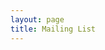 ```yaml
---
layout: page
title: Mailing List
---
```


<html lang="en">
<head>
    <meta charset="UTF-8">
    <meta name="viewport" content="width=device-width, initial-scale=1.0">
    <style>
        body {
            font-family: Arial, sans-serif;
        }

        .listmonk-form {
            max-width: 400px;
        }

        h3 {
            font-size: 24px;
            color: #333;
        }

        p {
            margin-bottom: 10px;
        }

        input[type="email"],
        input[type="text"] {
            width: 100%;
            padding: 10px;
            box-sizing: border-box;
            font-size: 16px;
        }

        input[type="checkbox"] {
            margin-right: 5px;
        }

        input[type="submit"] {
            background-color: #4CAF50;
            color: white;
            padding: 12px 20px;
            font-size: 18px;
            border: none;
            border-radius: 4px;
            cursor: pointer;
            width: 100%; /* Make the button full-width */
        }

        input[type="submit"]:hover {
            background-color: #45a049;
        }
    </style>
</head>
<body>

<form method="post" action="https://sousastep.pikapod.net/subscription/form" class="listmonk-form">
    <div>
        <h3>Subscribe</h3>
        <input type="hidden" name="nonce" />
        <p><input type="email" name="email" required placeholder="E-mail" /></p>
        <p><input type="text" name="name" placeholder="Name (optional)" /></p>
        <p>
            <input id="94875" type="checkbox" name="l" checked value="94875614-88f9-49e2-8f9a-78e5e6e1aac3" />
            <label for="94875">Stay informed about new releases.</label>
        </p>
        <p><input type="submit" value="Subscribe" /></p>
    </div>
</form>

</body>
</html>

